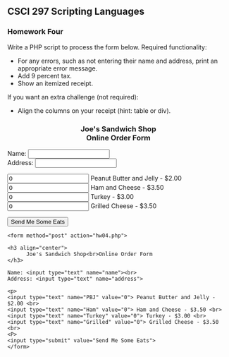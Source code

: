 ## CSCI 297 Scripting Languages
### Homework Four

Write a PHP script to process the form below. Required functionality:
- For any errors, such as not entering their name and address, print an appropriate error message.
- Add 9 percent tax. 
- Show an itemized receipt.

If you want an extra challenge (not required): 
- Align the columns on your receipt (hint: table or div).

<form method="post" action="hw04.php">

<h3 align="center">
      Joe's Sandwich Shop<br>Online Order Form
</h3>

Name: <input type="text" name="name"><br>
Address: <input type="text" name="address">

<p>
<input type="text" name="PBJ" value="0"> Peanut Butter and Jelly - $2.00 <br>
<input type="text" name="Ham" value="0"> Ham and Cheese - $3.50 <br>
<input type="text" name="Turkey" value="0"> Turkey - $3.00 <br>
<input type="text" name="Grilled" value="0"> Grilled Cheese - $3.50 <br>
<P>
<input type="submit" value="Send Me Some Eats">
</form>

```
<form method="post" action="hw04.php">

<h3 align="center">
      Joe's Sandwich Shop<br>Online Order Form
</h3>

Name: <input type="text" name="name"><br>
Address: <input type="text" name="address">

<p>
<input type="text" name="PBJ" value="0"> Peanut Butter and Jelly - $2.00 <br>
<input type="text" name="Ham" value="0"> Ham and Cheese - $3.50 <br>
<input type="text" name="Turkey" value="0"> Turkey - $3.00 <br>
<input type="text" name="Grilled" value="0"> Grilled Cheese - $3.50 <br>
<P>
<input type="submit" value="Send Me Some Eats">
</form>
```
